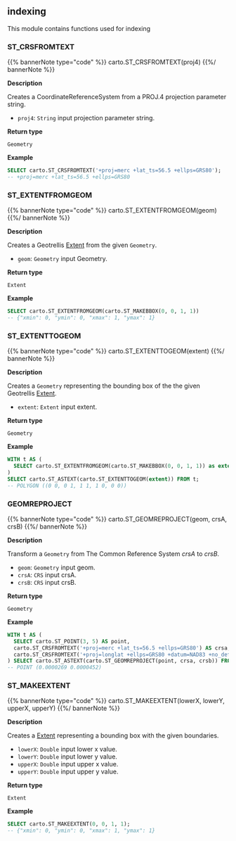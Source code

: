 ## indexing

<div class="badges"><div class="core"></div></div>

This module contains functions used for indexing

### ST_CRSFROMTEXT

{{% bannerNote type="code" %}}
carto.ST_CRSFROMTEXT(proj4)
{{%/ bannerNote %}}

**Description**

Creates a CoordinateReferenceSystem from a PROJ.4 projection parameter string.

* `proj4`: `String` input projection parameter string.

**Return type**

`Geometry`

**Example**

```sql
SELECT carto.ST_CRSFROMTEXT('+proj=merc +lat_ts=56.5 +ellps=GRS80');
-- +proj=merc +lat_ts=56.5 +ellps=GRS80
```


### ST_EXTENTFROMGEOM

{{% bannerNote type="code" %}}
carto.ST_EXTENTFROMGEOM(geom)
{{%/ bannerNote %}}

**Description**

Creates a Geotrellis [Extent](https://geotrellis.readthedocs.io/en/latest/guide/core-concepts.html#extents) from the given `Geometry`.

* `geom`: `Geometry` input Geometry.

**Return type**

`Extent`

**Example**

```sql
SELECT carto.ST_EXTENTFROMGEOM(carto.ST_MAKEBBOX(0, 0, 1, 1))
-- {"xmin": 0, "ymin": 0, "xmax": 1, "ymax": 1}
```


### ST_EXTENTTOGEOM

{{% bannerNote type="code" %}}
carto.ST_EXTENTTOGEOM(extent)
{{%/ bannerNote %}}

**Description**

Creates a `Geometry` representing the bounding box of the the given Geotrellis [Extent](https://geotrellis.readthedocs.io/en/latest/guide/core-concepts.html#extents).

* `extent`: `Extent` input extent.

**Return type**

`Geometry`

**Example**

```sql
WITH t AS (
  SELECT carto.ST_EXTENTFROMGEOM(carto.ST_MAKEBBOX(0, 0, 1, 1)) as extent
)
SELECT carto.ST_ASTEXT(carto.ST_EXTENTTOGEOM(extent)) FROM t;
-- POLYGON ((0 0, 0 1, 1 1, 1 0, 0 0))
```

### GEOMREPROJECT

{{% bannerNote type="code" %}}
carto.ST_GEOMREPROJECT(geom, crsA, crsB)
{{%/ bannerNote %}}

**Description**

Transform a `Geometry` from The Common Reference System _crsA_ to _crsB_.

* `geom`: `Geometry` input geom.
* `crsA`: `CRS` input crsA.
* `crsB`: `CRS` input crsB.

**Return type**

`Geometry`

**Example**

```sql
WITH t AS (
  SELECT carto.ST_POINT(3, 5) AS point, 
  carto.ST_CRSFROMTEXT('+proj=merc +lat_ts=56.5 +ellps=GRS80') AS crsa,
  carto.ST_CRSFROMTEXT('+proj=longlat +ellps=GRS80 +datum=NAD83 +no_defs') AS crsb
) SELECT carto.ST_ASTEXT(carto.ST_GEOMREPROJECT(point, crsa, crsb)) FROM t;
-- POINT (0.0000269 0.0000452)
```


### ST_MAKEEXTENT

{{% bannerNote type="code" %}}
carto.ST_MAKEEXTENT(lowerX, lowerY, upperX, upperY)
{{%/ bannerNote %}}

**Description**

Creates a [Extent](https://geotrellis.readthedocs.io/en/latest/guide/core-concepts.html#extents) representing a bounding box with the given boundaries.

* `lowerX`: `Double` input lower x value.
* `lowerY`: `Double` input lower y value.
* `upperX`: `Double` input upper x value.
* `upperY`: `Double` input upper y value.

**Return type**

`Extent`

**Example**

```sql
SELECT carto.ST_MAKEEXTENT(0, 0, 1, 1);
-- {"xmin": 0, "ymin": 0, "xmax": 1, "ymax": 1}
```
